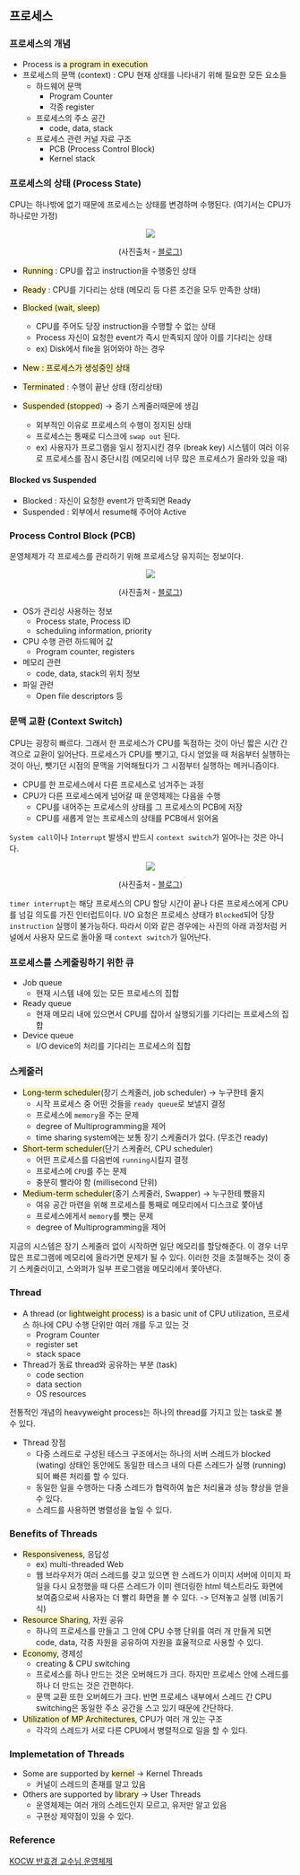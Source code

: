 ## 프로세스

### 프로세스의 개념

- Process is <span style = "background-color:#FAF4C0">a program in execution</span>
- 프로세스의 문맥 (context) : CPU 현재 상태를 나타내기 위해 필요한 모든 요소들
  - 하드웨어 문맥
    - Program Counter
    - 각종 register
  - 프로세스의 주소 공간
    - code, data, stack
  - 프로세스 관련 커널 자료 구조
    - PCB (Process Control Block)
    - Kernel stack

### 프로세스의 상태 (Process State)

CPU는 하나밖에 없기 때문에 프로세스는 상태를 변경하며 수행된다. (여기서는 CPU가 하나로만 가정)

<center><img src = "https://img1.daumcdn.net/thumb/R1280x0/?scode=mtistory2&fname=https%3A%2F%2Fblog.kakaocdn.net%2Fdn%2FyIHde%2Fbtq1Gfg5gkk%2FoY6ie2EFDr3Nq9M2k2e8k1%2Fimg.png"></center>

<p style ="text-align: center;">(사진출처 - <a href = "https://sangminlog.tistory.com/entry/process?category=887652"/>블로그</a>)

<center> </center>

- <span style = "background-color:#FAF4C0">Running</span> : CPU를 잡고 instruction을 수행중인 상태
- <span style = "background-color:#FAF4C0">Ready</span> : CPU를 기다리는 상태 (메모리 등 다른 조건을 모두 만족한 상태)
- <span style = "background-color:#FAF4C0">Blocked (wait, sleep)</span>

  - CPU를 주어도 당장 instruction을 수행할 수 없는 상태
  - Process 자신이 요청한 event가 즉시 만족되지 않아 이를 기다리는 상태
  - ex) Disk에서 file을 읽어와야 하는 경우

- <span style = "background-color:#FAF4C0">New</sapn> : 프로세스가 생성중인 상태
- <span style = "background-color:#FAF4C0">Terminated</span> : 수행이 끝난 상태 (정리상태)

- <span style = "background-color:#FAF4C0">Suspended (stopped</span>) -> 중기 스케줄러때문에 생김
  - 외부적인 이유로 프로세스의 수행이 정지된 상태
  - 프로세스는 통째로 디스크에 `swap out` 된다.
  - ex) 사용자가 프로그램을 일시 정지시킨 경우 (break key) 시스템이 여러 이유로 프로세스를 잠시 중단시킴 (메모리에 너무 많은 프로세스가 올라와 있을 때)

#### Blocked vs Suspended

- Blocked : 자신이 요청한 event가 만족되면 Ready
- Suspended : 외부에서 resume해 주어야 Active

### Process Control Block (PCB)

운영체제가 각 프로세스를 관리하기 위해 프로세스당 유지히는 정보이다.

<center><img src = "https://img1.daumcdn.net/thumb/R1280x0/?scode=mtistory2&fname=https%3A%2F%2Fblog.kakaocdn.net%2Fdn%2FbCPpLI%2Fbtq1Gd4EGvU%2FnSszKOQkhmp5m1MQK6J1n1%2Fimg.png"></center>

<p style ="text-align: center;">(사진출처 - <a href = "https://sangminlog.tistory.com/entry/process?category=887652"/>블로그</a>)

- OS가 관리상 사용하는 정보
  - Process state, Process ID
  - scheduling information, priority
- CPU 수행 관련 하드웨어 값
  - Program counter, registers
- 메모리 관련
  - code, data, stack의 위치 정보
- 파일 관련
  - Open file descriptors 등

### 문맥 교환 (Context Switch)

CPU는 굉장히 빠르다. 그래서 한 프로세스가 CPU를 독점하는 것이 아닌 짧은 시간 간격으로 교환이 일어난다. 프로세스가 CPU를 뺏기고, 다시 얻었을 때 처음부터 실행하는 것이 아닌, 뺏기던 시점의 문맥을 기억해뒀다가 그 시점부터 실행하는 메커니즘이다.

- CPU를 한 프로세스에서 다른 프로세스로 넘겨주는 과정
- CPU가 다른 프로세스에게 넘어갈 때 운영체제는 다음을 수행
  - CPU를 내어주는 프로세스의 상태를 그 프로세스의 PCB에 저장
  - CPU를 새롭게 얻는 프로세스의 상태를 PCB에서 읽어옴

`System call`이나 `Interrupt` 발생시 반드시 `context switch`가 일어나는 것은 아니다.

<center><img src = "https://img1.daumcdn.net/thumb/R1280x0/?scode=mtistory2&fname=https%3A%2F%2Fblog.kakaocdn.net%2Fdn%2FXei63%2Fbtq1FBxVjqc%2Fyx0mvtXN7EEmxJ52erUcik%2Fimg.png"></center>

<p style ="text-align: center;">(사진출처 - <a href = "https://sangminlog.tistory.com/entry/process?category=887652"/>블로그</a>)

`timer interrupt`는 해당 프로세스의 CPU 할당 시간이 끝나 다른 프로세스에게 CPU를 넘길 의도를 가진 인터럽트이다. I/O 요청은 프로세스 상태가 `Blocked`되어 당장 `instruction` 실행이 불가능하다. 따라서 이와 같은 경우에는 사진의 아래 과정처럼 커널에서 사용자 모드로 돌아올 때 `context switch`가 일어난다.

### 프로세스를 스케줄링하기 위한 큐

- Job queue
  - 현재 시스템 내에 있는 모든 프로세스의 집합
- Ready queue
  - 현재 메모리 내에 있으면서 CPU를 잡아서 실행되기를 기다리는 프로세스의 집합
- Device queue
  - I/O device의 처리를 기다리는 프로세스의 집합

### 스케줄러

- <span style = "background-color:#FAF4C0">Long-term scheduler</span>(장기 스케줄러, job scheduler) -> 누구한테 줄지
  - 시작 프로세스 중 어떤 것들을 `ready queue`로 보낼지 결정
  - 프로세스에 `memory`을 주는 문제
  - degree of Multiprogramming을 제어
  - time sharing system에는 보통 장기 스케줄러가 없다. (무조건 ready)
- <span style = "background-color:#FAF4C0">Short-term scheduler</span>(단기 스케줄러, CPU scheduler)
  - 어떤 프로세스를 다음번에 `running`시킬지 결정
  - 프로세스에 `CPU`를 주는 문제
  - 충분히 빨라야 함 (millisecond 단위)
- <span style = "background-color:#FAF4C0">Medium-term scheduler</span>(중기 스케줄러, Swapper) -> 누구한테 뺐을지
  - 여유 공간 마련을 위해 프로세스를 통째로 메모리에서 디스크로 쫓아냄
  - 프로세스에게서 `memory`를 뺏는 문제
  - degree of Multiprogramming을 제어

지금의 시스템은 장기 스케줄러 없이 시작하면 일단 메모리를 할당해준다. 이 경우 너무 많은 프로그램에 메모리에 올라가면 문제가 될 수 있다. 이러한 것을 조절해주는 것이 중기 스케줄러이고, 스와퍼가 일부 프로그램을 메모리에서 쫓아낸다.

### Thread

- A thread (or <span style = "background-color:#FAF4C0">lightweight process</span>) is a basic unit of CPU utilization, 프로세스 하나에 CPU 수행 단위만 여러 개를 두고 있는 것
  - Program Counter
  - register set
  - stack space
- Thread가 동료 thread와 공유하는 부분 (task)
  - code section
  - data section
  - OS resources

전통적인 개념의 heavyweight process는 하나의 thread를 가지고 있는 task로 볼 수 있다.

- Thread 장점
  - 다중 스레드로 구성된 테스크 구조에서는 하나의 서버 스레드가 blocked (wating) 상태인 동안에도 동일한 테스크 내의 다른 스레드가 실행 (running) 되어 빠른 처리를 할 수 있다.
  - 동일한 일을 수행하는 다중 스레드가 협력하여 높은 처리율과 성능 향상을 얻을 수 있다.
  - 스레드를 사용하면 병렬성을 높일 수 있다.

### Benefits of Threads

- <span style = "background-color:#FAF4C0">Responsiveness</span>, 응답성
  - ex) multi-threaded Web
  - 웹 브라우저가 여러 스레드를 갖고 있으면 한 스레드가 이미지 서버에 이미지 파일을 다시 요청했을 때 다른 스레드가 이미 렌더링한 html 텍스트라도 화면에 보여줌으로써 사용자는 더 빨리 화면을 볼 수 있다. -> 던져놓고 실행 (비동기식)
- <span style = "background-color:#FAF4C0">Resource Sharing</span>, 자원 공유
  - 하나의 프로세스를 만들고 그 안에 CPU 수행 단위를 여러 개 만들게 되면 code, data, 각종 자원을 공유하여 자원을 효율적으로 사용할 수 있다.
- <span style = "background-color:#FAF4C0">Economy</span>, 경제성
  - creating & CPU switching
  - 프로세스를 하나 만드는 것은 오버헤드가 크다. 하지만 프로세스 안에 스레드를 하나 더 만드는 것은 간편하다.
  - 문맥 교환 또한 오버헤드가 크다. 반면 프로세스 내부에서 스레드 간 CPU switching은 동일한 주소 공간을 스고 있기 때문에 간단하다.
- <span style = "background-color:#FAF4C0">Utilization of MP Architectures</span>, CPU가 여러 개 있는 구조
  - 각각의 스레드가 서로 다른 CPU에서 병렬적으로 일을 할 수 있다.

### Implemetation of Threads

- Some are supported by <span style = "background-color:#FAF4C0">kernel</span> -> Kernel Threads
  - 커널이 스레드의 존재를 알고 있음
- Others are supported by <span style = "background-color:#FAF4C0">library</span> -> User Threads
  - 운영체제는 여러 개의 스레드인지 모르고, 유저만 알고 있음
  - 구현상 제약점이 있을 수 있다.

### Reference

[KOCW 반효경 교수님 운영체제](http://www.kocw.net/home/search/kemView.do?kemId=1046323)
